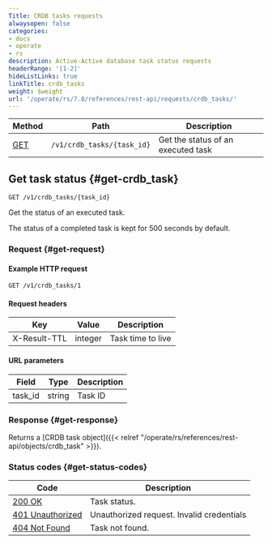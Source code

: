 ```yaml
---
Title: CRDB tasks requests
alwaysopen: false
categories:
- docs
- operate
- rs
description: Active-Active database task status requests
headerRange: '[1-2]'
hideListLinks: true
linkTitle: crdb_tasks
weight: $weight
url: '/operate/rs/7.8/references/rest-api/requests/crdb_tasks/'
---
```


| Method | Path | Description |
|--------|------|-------------|
| [GET](#get-crdb_task) | `/v1/crdb_tasks/{task_id}` | Get the status of an executed task |

## Get task status {#get-crdb_task}

	GET /v1/crdb_tasks/{task_id}

Get the status of an executed task.

The status of a completed task is kept for 500 seconds by default.

### Request {#get-request} 

#### Example HTTP request

    GET /v1/crdb_tasks/1

#### Request headers

| Key | Value | Description |
|-----|-------|-------------|
| X-Result-TTL | integer | Task time to live |

#### URL parameters

| Field | Type | Description |
|-------|------|-------------|
| task_id | string | Task ID |

### Response {#get-response} 

Returns a [CRDB task object]({{< relref "/operate/rs/references/rest-api/objects/crdb_task" >}}).

### Status codes {#get-status-codes} 

| Code | Description |
|------|-------------|
| [200 OK](http://www.w3.org/Protocols/rfc2616/rfc2616-sec10.html#sec10.2.1) | Task status. |
| [401 Unauthorized](http://www.w3.org/Protocols/rfc2616/rfc2616-sec10.html#sec10.4.2) | Unauthorized request. Invalid credentials |
| [404 Not Found](http://www.w3.org/Protocols/rfc2616/rfc2616-sec10.html#sec10.4.5) | Task not found. |
